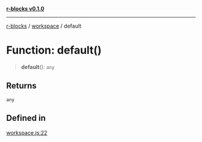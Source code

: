 [**r-blocks v0.1.0**](../../README.md)

---

[r-blocks](../../modules.md) / [workspace](../README.md) / default

# Function: default()

> **default**(): `any`

## Returns

`any`

## Defined in

[workspace.js:22](https://github.com/DhyeyMavani2003/r-blocks/blob/3c6fd2c845ebaab7af1ba61c432e0fe34ef7f334/src/pages/modules/workspace.js#L22)
